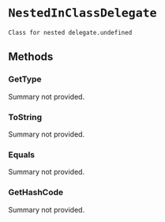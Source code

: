 # `NestedInClassDelegate`
    Class for nested delegate.undefined

## Methods

### GetType
Summary not provided.

### ToString
Summary not provided.

### Equals
Summary not provided.

### GetHashCode
Summary not provided.
